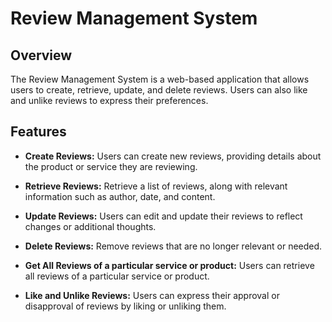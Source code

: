 # Review Management System

## Overview

The Review Management System is a web-based application that allows users to create, retrieve, update, and delete reviews. Users can also like and unlike reviews to express their preferences.

## Features

- **Create Reviews:** Users can create new reviews, providing details about the product or service they are reviewing.

- **Retrieve Reviews:** Retrieve a list of reviews, along with relevant information such as author, date, and content.

- **Update Reviews:** Users can edit and update their reviews to reflect changes or additional thoughts.

- **Delete Reviews:** Remove reviews that are no longer relevant or needed.

- **Get All Reviews of a particular service or product:** Users can retrieve all reviews of a particular service or product.

- **Like and Unlike Reviews:** Users can express their approval or disapproval of reviews by liking or unliking them.
